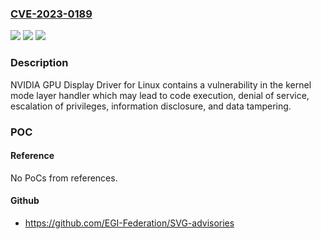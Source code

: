 ### [CVE-2023-0189](https://cve.mitre.org/cgi-bin/cvename.cgi?name=CVE-2023-0189)
![](https://img.shields.io/static/v1?label=Product&message=vGPU%20software%20(guest%20driver%20-%20Linux)%2C%20NVIDIA%20Cloud%20Gaming%20(guest%20driver%20-%20Linux)&color=blue)
![](https://img.shields.io/static/v1?label=Version&message=%3D%20All%20versions%20prior%20to%20and%20including%2015.1%2C%2013.6%2C%2011.11%2C%20and%20all%20versions%20prior%20to%20and%20including%20February%202023%20release%20&color=brighgreen)
![](https://img.shields.io/static/v1?label=Vulnerability&message=CWE-822%3A%20Untrusted%20Pointer%20Dereference&color=brighgreen)

### Description

NVIDIA GPU Display Driver for Linux contains a vulnerability in the kernel mode layer handler which may lead to code execution, denial of service, escalation of privileges, information disclosure, and data tampering.

### POC

#### Reference
No PoCs from references.

#### Github
- https://github.com/EGI-Federation/SVG-advisories

